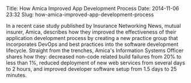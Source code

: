 Title: How Amica Improved App Development Process
Date: 2014-11-06 23:32
Slug: how-amica-improved-app-development-process

<div
class="field field-name-body field-type-text-with-summary field-label-hidden">

<div class="field-items">

<div class="field-item even">

In a recent case study published by Insurance Networking News, mutual
insurer, Amica, describes how they improved the effectiveness of their
application development process by creating a new practice group that
incorporates DevOps and best practices into the software development
lifecycle. Straight from the trenches, Amica's Information Systems
Officer shares how they: decreased non-code related build failures from
20% to less than 1%, reduced deployment of new web services from several
days to 2 hours, and improved developer software setup from 1.5 days to
25 minutes.

</p>
<p>

</div>

</div>

</div>

</p>

